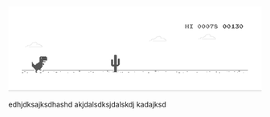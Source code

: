 ![image](https://github.com/sudimuk2017/qwaszx/blob/main/dino.gif)


edhjdksajksdhashd akjdalsdksjdalskdj  kadajksd
